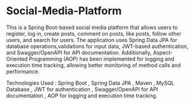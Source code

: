 # Social-Media-Platform
This is a Spring Boot-based social media platform that allows users to register, log in, create posts, comment on posts, like posts, follow other users, and search for users.
The application uses Spring Data JPA for database operations,validations for input data, JWT-based authentication, and Swagger/OpenAPI for API documentation.
Additionally, Aspect-Oriented Programming (AOP) has been implemented for logging and execution time tracking, allowing better monitoring of method calls and performance.


Technologies Used :
Spring Boot ,
Spring Data JPA ,
Maven ,
MySQL Database ,
JWT for authentication ,
Swagger/OpenAPI for API documentation ,
AOP for logging and execution time tracking.
